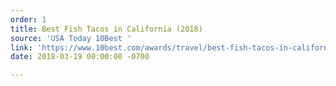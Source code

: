 ```yaml
---
order: 1
title: Best Fish Tacos in California (2018)
source: 'USA Today 10Best '
link: 'https://www.10best.com/awards/travel/best-fish-tacos-in-california/ '
date: 2018-03-19 00:00:00 -0700

---
```


